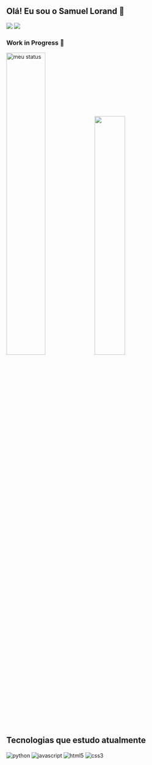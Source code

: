 ## Olá! Eu sou o Samuel Lorand 🤙

<div> 
  <a href="https://www.instagram.com/samuel.lorand/" target="_blank"><img src="https://img.shields.io/badge/Instagram-E4405F?style=for-the-badge&logo=instagram&logoColor=white" target="_blank"></a>
  <a href="https://www.linkedin.com/in/samuel-lorand/" target="_blank"><img src="https://img.shields.io/badge/-LinkedIn-%230077B5?style=for-the-badge&logo=linkedin&logoColor=white" target="_blank"></a>
</div>

### Work in Progress 🚧

<div>
    <img alt="meu status" heigh="160px" width="45%" src="https://github-readme-stats.vercel.app/api?username=SamuelloranD&show_icons=true&theme=dark"/>
    <img width = "40%" src="https://github-readme-stats.vercel.app/api/top-langs/?username=SamuelloranD&show_icons=true&theme=dark&layout=compact" />  
</div>

## Tecnologias que estudo atualmente

<div>
    <img align="center" alt="python" src="https://img.shields.io/badge/Python-14354C?style=for-the-badge&logo=python&logoColor=white"/>
    <img align="center" alt="javascript" src="https://img.shields.io/badge/JavaScript-323330?style=for-the-badge&logo=javascript&logoColor=F7DF1E"/>
    <img align="center" alt="html5" src="https://img.shields.io/badge/HTML5-E34F26?style=for-the-badge&logo=html5&logoColor=white"/>
    <img align="center" alt="css3" src="https://img.shields.io/badge/CSS3-1572B6?style=for-the-badge&logo=css3&logoColor=white"/>
</div>
